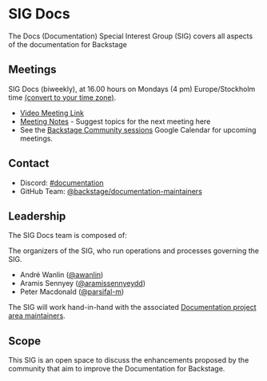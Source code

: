 # SIG Docs

The Docs (Documentation) Special Interest Group (SIG) covers all aspects of the documentation for Backstage

## Meetings

SIG Docs (biweekly), at 16.00 hours on Mondays (4 pm) Europe/Stockholm time [(convert to your time zone)](https://dateful.com/convert/stockholm-sweden?t=16).

- [Video Meeting Link]([TBD](https://meet.google.com/iwm-oeoj-nvi))
- [Meeting Notes](https://docs.google.com/document/d/1yVdnxtrpA6tPTGl9gbeHME7bEkQQTnfrjG3H7loEKrI/edit) - Suggest topics for the next meeting here
- See the [Backstage Community sessions](https://calendar.google.com/calendar/u/0?cid=Y19xdXA5Z2JobjlzcXB1YW82dHJ0dGQ4bWs1c0Bncm91cC5jYWxlbmRhci5nb29nbGUuY29t) Google Calendar for upcoming meetings.

## Contact

- Discord: [#documentation](https://discord.com/channels/687207715902193673/687994765559463940)
- GitHub Team: [@backstage/documentation-maintainers](https://github.com/orgs/backstage/teams/documentation-maintainers)

## Leadership

The SIG Docs team is composed of:

The organizers of the SIG, who run operations and processes governing the SIG.

- André Wanlin ([@awanlin](https://github.com/awanlin))
- Aramis Sennyey ([@aramissennyeydd](https://github.com/aramissennyeydd))
- Peter Macdonald ([@parsifal-m](https://github.com/Parsifal-M))

The SIG will work hand-in-hand with the associated [Documentation project area maintainers](https://github.com/backstage/backstage/blob/master/OWNERS.md#documentation).

## Scope

This SIG is an open space to discuss the enhancements proposed by the community that aim to improve the Documentation for Backstage. 
